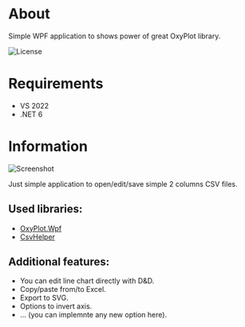 # About
Simple WPF application to shows power of great OxyPlot library.

![License](https://img.shields.io/badge/license-MIT-red.svg)

# Requirements

* VS 2022
* .NET 6

# Information

![Screenshot](https://github.io/AlexanderMagdysyuk/GraphBuilder/blob/main/images/main.png?raw=true)

Just simple application to open/edit/save simple 2 columns CSV files.

## Used libraries:

* [OxyPlot.Wpf](https://www.nuget.org/packages/OxyPlot.Wpf/2.1.0)
* [CsvHelper](https://www.nuget.org/packages/CsvHelper/28.0.1)

## Additional features:

* You can edit line chart directly with D&D.
* Copy/paste from/to Excel.
* Export to SVG.
* Options to invert axis.
* ... (you can implemnte any new option here).